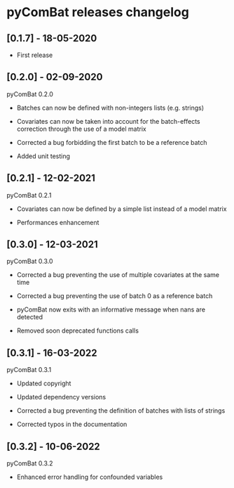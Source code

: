 # pyComBat releases changelog

## [0.1.7] - 18-05-2020

* First release

## [0.2.0] - 02-09-2020

pyComBat 0.2.0

* Batches can now be defined with non-integers lists (e.g. strings)

* Covariates can now be taken into account for the batch-effects correction through the use of a model matrix

* Corrected a bug forbidding the first batch to be a reference batch

* Added unit testing

## [0.2.1] - 12-02-2021

pyComBat 0.2.1

* Covariates can now be defined by a simple list instead of a model matrix

* Performances enhancement

## [0.3.0] - 12-03-2021

pyComBat 0.3.0

* Corrected a bug preventing the use of multiple covariates at the same time

* Corrected a bug preventing the use of batch 0 as a reference batch

* pyComBat now exits with an informative message when nans are detected

* Removed soon deprecated functions calls

## [0.3.1] - 16-03-2022

pyComBat 0.3.1

* Updated copyright

* Updated dependency versions

* Corrected a bug preventing the definition of batches with lists of strings

* Corrected typos in the documentation

## [0.3.2] - 10-06-2022

pyComBat 0.3.2

* Enhanced error handling for confounded variables
